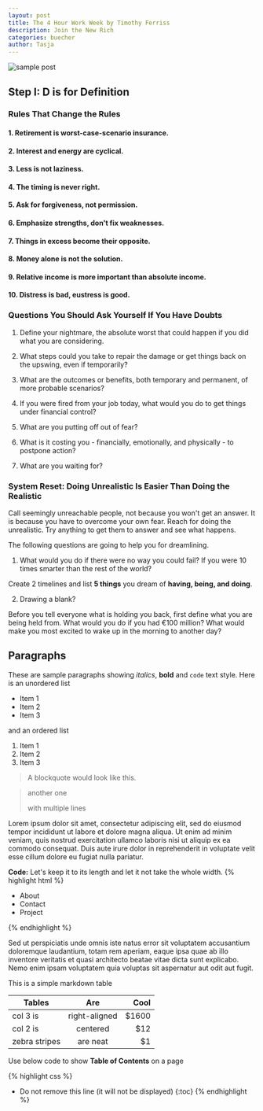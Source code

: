 ```yaml
---
layout: post
title: The 4 Hour Work Week by Timothy Ferriss
description: Join the New Rich 
categories: buecher
author: Tasja
---
```


![sample post]({{site.baseurl_fix}}images/the-4-hour-work-week.jpeg)


## Step I: D is for Definition

### Rules That Change the Rules

#### 1. Retirement is worst-case-scenario insurance.

#### 2. Interest and energy are cyclical.

#### 3. Less is not laziness.

#### 4. The timing is never right.

#### 5. Ask for forgiveness, not permission.

#### 6. Emphasize strengths, don't fix weaknesses.

#### 7. Things in excess become their opposite.

#### 8. Money alone is not the solution.

#### 9. Relative income is more important than absolute income.

#### 10. Distress is bad, eustress is good.

### Questions You Should Ask Yourself If You Have Doubts

1. Define your nightmare, the absolute worst that could happen if you did what you are considering.

2. What steps could you take to repair the damage or get things back on the upswing, even if temporarily?

3. What are the outcomes or benefits, both temporary and permanent, of more probable scenarios?

4. If you were fired from your job today, what would you do to get things under financial control?

5. What are you putting off out of fear?

6. What is it costing you - financially, emotionally, and physically - to postpone action?

7. What are you waiting for?

### System Reset: Doing Unrealistic Is Easier Than Doing the Realistic

Call seemingly unreachable people, not because you won't get an answer.
It is because you have to overcome your own fear.
Reach for doing the unrealistic.
Try anything to get them to answer and see what happens.

The following questions are going to help you for dreamlining.

1. What would you do if there were no way you could fail? If you were 10 times smarter than the rest of the world?

Create 2 timelines and list **5 things** you dream of **having, being, and doing**.

2. Drawing a blank?

Before you tell everyone what is holding you back, first define what you are being held from.
What would you do if you had €100 million? 
What would make you most excited to wake up in the morning to another day? 



## Paragraphs

These are sample paragraphs showing *italics*, **bold** and ``code`` text style. Here is an unordered  list 

* Item 1
* Item 2
* Item 3

and an ordered list

1. Item 1
2. Item 2
3. Item 3

>A blockquote would look like this.

> another one 
>
> with multiple lines




Lorem ipsum dolor sit amet, consectetur adipiscing elit, sed do eiusmod tempor incididunt ut labore et dolore magna aliqua. Ut enim ad minim veniam, quis nostrud exercitation ullamco laboris nisi ut aliquip ex ea commodo consequat. Duis aute irure dolor in reprehenderit in voluptate velit esse cillum dolore eu fugiat nulla pariatur.

**Code:** Let's keep it to its length and let it not take the whole width.
{% highlight html %}

<div class="nav">
    <ul>
        <li>About</li>
        <li>Contact</li>
        <li>Project</li>
    </ul>
</div>


{% endhighlight %}

Sed ut perspiciatis unde omnis iste natus error sit voluptatem accusantium doloremque laudantium, totam rem aperiam, eaque ipsa quae ab illo inventore veritatis et quasi architecto beatae vitae dicta sunt explicabo. Nemo enim ipsam voluptatem quia voluptas sit aspernatur aut odit aut fugit.

This is a simple markdown table

| Tables        | Are           | Cool  |
| ------------- |:-------------:| -----:|
| col 3 is      | right-aligned | $1600 |
| col 2 is      | centered      |   $12 |
| zebra stripes | are neat      |    $1 |



Use below code to show **Table of Contents** on a page

{% highlight css %}
* Do not remove this line (it will not be displayed) 
{:toc}
{% endhighlight %}